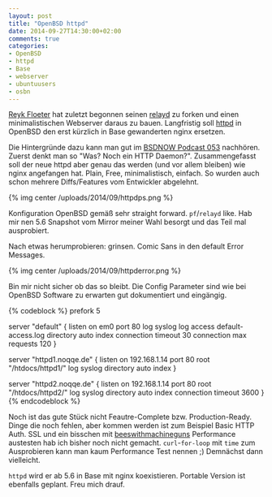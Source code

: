 ```yaml
---
layout: post
title: "OpenBSD httpd"
date: 2014-09-27T14:30:00+02:00
comments: true
categories:
- OpenBSD
- httpd
- Base
- webserver
- ubuntuusers
- osbn
---
```

[Reyk Floeter](https://twitter.com/reykfloeter) hat zuletzt begonnen seinen
[relayd](http://bsd.plumbing) zu forken und einen minimalistischen Webserver
daraus zu bauen. Langfristig soll
[httpd](http://www.openbsd.org/cgi-bin/man.cgi/OpenBSD-current/man8/httpd.8) in
OpenBSD den erst kürzlich in Base gewanderten nginx ersetzen.

Die Hintergründe dazu kann man gut im [BSDNOW Podcast 053](http://www.bsdnow.tv/episodes/2014_09_03-its_hammer_time) nachhören.
Zuerst denkt man so "Was? Noch ein HTTP Daemon?". Zusammengefasst soll der neue httpd
aber genau das werden (und vor allem bleiben) wie nginx angefangen hat. Plain,
Free, minimalistisch, einfach. So wurden auch schon mehrere Diffs/Features vom Entwickler
abgelehnt.

{% img center /uploads/2014/09/httpdps.png %}

Konfiguration OpenBSD gemäß sehr straight forward. `pf`/`relayd` like.
Hab mir nen 5.6 Snapshot vom Mirror meiner Wahl besorgt und das Teil mal
ausprobiert.

Nach etwas herumprobieren: grinsen. Comic Sans in den default Error Messages.

{% img center /uploads/2014/09/httpderror.png %}

Bin mir nicht sicher ob das so bleibt. Die Config Parameter sind wie bei OpenBSD Software
zu erwarten gut dokumentiert und eingängig.

{% codeblock %}
prefork 5

server "default" {
        listen on em0 port 80
        log syslog
        log access default-access.log
        directory auto index
        connection timeout 30
        connection max requests 120
}

server "httpd1.noqqe.de" {
        listen on 192.168.1.14 port 80
        root "/htdocs/httpd1/"
        log syslog
        directory auto index
}

server "httpd2.noqqe.de" {
        listen on 192.168.1.14 port 80
        root "/htdocs/httpd2/"
        log syslog
        directory auto index
        connection timeout 3600
}
{% endcodeblock %}

Noch ist das gute Stück nicht Feautre-Complete bzw. Production-Ready.
Dinge die noch fehlen, aber kommen werden ist zum Beispiel Basic HTTP Auth.
SSL und ein bisschen mit [beeswithmachineguns](https://github.com/newsapps/beeswithmachineguns)
Performance austesten hab ich bisher noch
nicht gemacht. `curl`-`for-loop` mit `time` zum Ausprobieren kann man kaum Performance Test nennen ;)
Demnächst dann vielleicht.

`httpd` wird er ab 5.6 in Base mit nginx koexistieren. Portable Version ist
ebenfalls geplant. Freu mich drauf.
